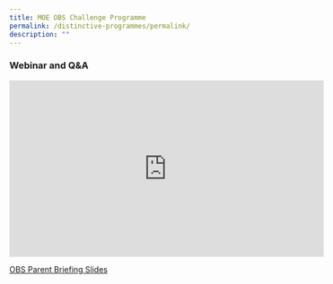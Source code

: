 ```yaml
---
title: MOE OBS Challenge Programme
permalink: /distinctive-programmes/permalink/
description: ""
---
```

### Webinar and Q&amp;A
<iframe allowfullscreen="" allow="accelerometer; autoplay; clipboard-write; encrypted-media; gyroscope; picture-in-picture; web-share" frameborder="0" title="YouTube video player" src="https://www.youtube.com/embed/mwO4N268k9c?controls=0" height="315" width="560"></iframe>

[OBS Parent Briefing Slides](/files/LETTER%20TO%20PARENTS/2023/5d4n%202023%20moe-obs%20parent%20briefing%20slides-%20broadrick%20sec.pdf)